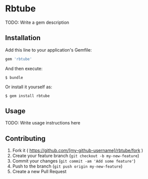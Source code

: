 # Rbtube

TODO: Write a gem description

## Installation

Add this line to your application's Gemfile:

```ruby
gem 'rbtube'
```

And then execute:

    $ bundle

Or install it yourself as:

    $ gem install rbtube

## Usage

TODO: Write usage instructions here

## Contributing

1. Fork it ( https://github.com/[my-github-username]/rbtube/fork )
2. Create your feature branch (`git checkout -b my-new-feature`)
3. Commit your changes (`git commit -am 'Add some feature'`)
4. Push to the branch (`git push origin my-new-feature`)
5. Create a new Pull Request
